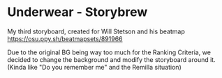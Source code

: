 # Underwear - Storybrew

My third storyboard, created for Will Stetson and his beatmap https://osu.ppy.sh/beatmapsets/891966

Due to the original BG being way too much for the Ranking Criteria, we decided to change the background and modify the storyboard around it. (Kinda like "Do you remember me" and the Remilla situation)
